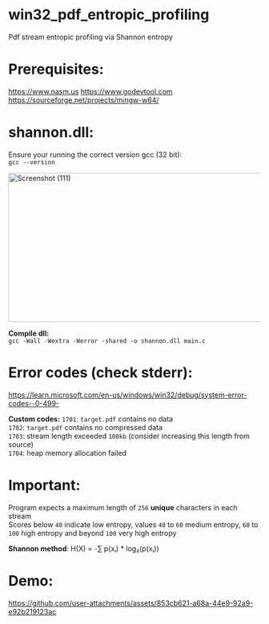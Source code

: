 # win32_pdf_entropic_profiling
Pdf stream entropic profiling via Shannon entropy

# Prerequisites:
https://www.nasm.us
https://www.godevtool.com
https://sourceforge.net/projects/mingw-w64/

# shannon.dll:
Ensure your running the correct version gcc (32 bit): <br>
`gcc --version` <br>

<img width="1366" height="298" alt="Screenshot (111)" src="https://github.com/user-attachments/assets/8a7fd209-2a8d-40b4-b605-c2434d74b90d" /> <br>


__Compile dll:__ <br>
`gcc -Wall -Wextra -Werror -shared -o shannon.dll main.c` <br>

# Error codes (check stderr):
https://learn.microsoft.com/en-us/windows/win32/debug/system-error-codes--0-499-

__Custom codes:__
`1701`: `target.pdf` contains no data <br>
`1702`: `target.pdf` contains no compressed data <br>
`1703`: stream length exceeded `100kb` (consider increasing this length from source) <br>
`1704`: heap memory allocation failed

# Important:
Program expects a maximum length of `256` __unique__ characters in each stream <br>
Scores below `40` indicate low entropy, values `40` to `60` medium entropy, `60` to `100` high entropy and beyond `100` very high entropy <br>

__Shannon method__:
H(X) = -∑ p(xᵢ) * log₂(p(xᵢ)) <br>

# Demo:

https://github.com/user-attachments/assets/853cb621-a68a-44e9-92a9-e92b219123ac




